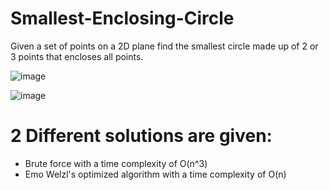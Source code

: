 # Smallest-Enclosing-Circle
Given a set of points on a 2D plane find the smallest circle made up of 2 or 3 points that encloses all points.

![image](https://github.com/user-attachments/assets/8e4a64ba-414d-4d8a-958e-1f3145b4adf3)

![image](https://github.com/user-attachments/assets/cda83768-2232-4b74-a6e8-9bb70f27dacb)


# 2 Different solutions are given:
- Brute force with a time complexity of O(n^3)
- Emo Welzl's optimized algorithm with a time complexity of O(n)

